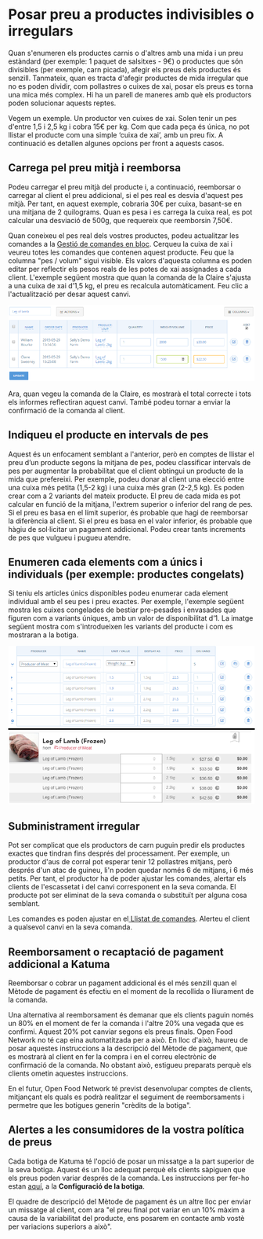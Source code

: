 # Posar preu a productes indivisibles o irregulars

Quan s'enumeren els productes carnis o d'altres amb una mida i un preu estàndard \(per exemple: 1 paquet de salsitxes - 9€\) o productes que són divisibles \(per exemple, carn picada\), afegir els preus dels productes és senzill. Tanmateix, quan es tracta d'afegir productes de mida irregular que no es poden dividir, com pollastres o cuixes de xai, posar els preus es torna una mica més complex. Hi ha un parell de maneres amb què els productors poden solucionar aquests reptes.

Vegem un exemple. Un productor ven cuixes de xai. Solen tenir un pes d'entre 1,5 i 2,5 kg i cobra 15€ per kg. Com que cada peça és única, no pot llistar el producte com una simple ‘cuixa de xai’, amb un preu fix. A continuació es detallen algunes opcions per front a aquests casos.

## Carrega pel preu mitjà i reemborsa

Podeu carregar el preu mitjà del producte i, a continuació, reemborsar o carregar al client el preu addicional, si el pes real es desvia d'aquest pes mitjà. Per tant, en aquest exemple, cobraria 30€ per cuixa, basant-se en una mitjana de 2 quilograms. Quan es pesa i es carrega la cuixa real, es pot calcular una desviació de 500g, que requereix que reemborsin 7,50€.

Quan coneixeu el pes real dels vostres productes, podeu actualitzar les comandes a la [Gestió de comandes en bloc](https://guia.katuma.org/~/edit/drafts/-LWXJNyhN0qmDZ4aDwmm/funcionalitats-avancades/comandes). Cerqueu la cuixa de xai i veureu totes les comandes que contenen aquest producte. Feu que la columna "pes / volum" sigui visible. Els valors d'aquesta columna es poden editar per reflectir els pesos reals de les potes de xai assignades a cada client. L'exemple següent mostra que quan la comanda de la Claire s'ajusta a una cuixa de xai d’1,5 kg, el preu es recalcula automàticament. Feu clic a l'actualització per desar aquest canvi.

![](../../.gitbook/assets/imatge%20%2814%29.png)

Ara, quan vegeu la comanda de la Claire, es mostrarà el total correcte i tots els informes reflectiran aquest canvi. També podeu tornar a enviar la confirmació de la comanda al client.

## Indiqueu el producte en intervals de pes

Aquest és un enfocament semblant a l'anterior, però en comptes de llistar el preu d’un producte segons la mitjana de pes, podeu classificar intervals de pes per augmentar la probabilitat que el client obtingui un producte de la mida que prefereixi. Per exemple, podeu donar al client una elecció entre una cuixa més petita \(1,5-2 kg\) i una cuixa més gran \(2-2,5 kg\). Es poden crear com a 2 variants del mateix producte. El preu de cada mida es pot calcular en funció de la mitjana, l'extrem superior o inferior del rang de pes. Si el preu es basa en el límit superior, és probable que hagi de reemborsar la diferència al client. Si el preu es basa en el valor inferior, és probable que hàgiu de sol·licitar un pagament addicional. Podeu crear tants increments de pes que vulgueu i pugueu atendre.

## Enumeren cada elements com a únics i individuals \(per exemple: productes congelats\)

Si teniu els articles únics disponibles podeu enumerar cada element individual amb el seu pes i preu exactes. Per exemple, l'exemple següent mostra les cuixes congelades de bestiar pre-pesades i envasades que figuren com a variants úniques, amb un valor de disponibilitat d’1. La imatge següent mostra com s'introdueixen les variants del producte i com es mostraran a la botiga.

![](../../.gitbook/assets/imatge%20%2857%29.png)

## Subministrament irregular

Pot ser complicat que els productors de carn puguin predir els productes exactes que tindran fins després del processament. Per exemple, un productor d'aus de corral pot esperar tenir 12 pollastres mitjans, però després d'un atac de guineu, li'n poden quedar només 6 de mitjans, i 6 més petits. Per tant, el productor ha de poder ajustar les comandes, alertar els clients de l'escassetat i del canvi corresponent en la seva comanda. El producte pot ser eliminat de la seva comanda o substituït per alguna cosa semblant.

Les comandes es poden ajustar en el[ Llistat de comandes](https://guia.katuma.org/~/edit/drafts/-LWXJNyhN0qmDZ4aDwmm/funcionalitats-avancades/comandes). Alerteu el client a qualsevol canvi en la seva comanda.

## Reemborsament o recaptació de pagament addicional a Katuma

Reemborsar o cobrar un pagament addicional és el més senzill quan el Mètode de pagament és efectiu en el moment de la recollida o lliurament de la comanda.

Una alternativa al reemborsament és demanar que els clients paguin només un 80% en el moment de fer la comanda i l'altre 20% una vegada que es confirmi. Aquest 20% pot canviar segons els preus finals. Open Food Network no té cap eina automatitzada per a això. En lloc d'això, haureu de posar aquestes instruccions a la descripció del Mètode de pagament, que es mostrarà al client en fer la compra i en el correu electrònic de confirmació de la comanda. No obstant això, estigueu preparats perquè els clients ometin aquestes instruccions.

En el futur, Open Food Network té previst desenvolupar comptes de clients, mitjançant els quals es podrà realitzar el seguiment de reemborsaments i permetre que les botigues generin "crèdits de la botiga".

## Alertes a les consumidores de la vostra política de preus

Cada botiga de Katuma té l'opció de posar un missatge a la part superior de la seva botiga. Aquest és un lloc adequat perquè els clients sàpiguen que els preus poden variar després de la comanda. Les instruccions per fer-ho estan [aquí](https://guia.katuma.org/~/edit/drafts/-LWXJNyhN0qmDZ4aDwmm/basic-features/configuracio-de-lorganitzacio), a la **Configuració de la botiga**.

El quadre de descripció del Mètode de pagament és un altre lloc per enviar un missatge al client, com ara "el preu final pot variar en un 10% màxim a causa de la variabilitat del producte, ens posarem en contacte amb vostè per variacions superiors a això". 



